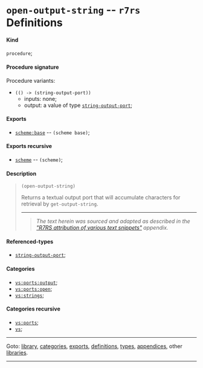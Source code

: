 

<a id='definition__r7rs__open-output-string'></a>

# `open-output-string` -- `r7rs` Definitions


<a id='definition__r7rs__open-output-string__kind'></a>

#### Kind

`procedure`;


<a id='definition__r7rs__open-output-string__procedure-signature'></a>

#### Procedure signature

Procedure variants:
 * `(() -> (string-output-port))`
   * inputs: none;
   * output: a value of type [`string-output-port`](../../r7rs/types/string-output-port.md#type__r7rs__string-output-port);


<a id='definition__r7rs__open-output-string__exports'></a>

#### Exports

 * [`scheme:base`](../../r7rs/exports/scheme_3a_base.md#export__r7rs__scheme_3a_base) -- `(scheme base)`;


<a id='definition__r7rs__open-output-string__exports-recursive'></a>

#### Exports recursive

 * [`scheme`](../../r7rs/exports/scheme.md#export__r7rs__scheme) -- `(scheme)`;


<a id='definition__r7rs__open-output-string__description'></a>

#### Description

> ````
> (open-output-string)
> ````
> 
> 
> Returns a textual output port that will accumulate characters for
> retrieval by `get-output-string`.
> 
> 
> ----
> > *The text herein was sourced and adapted as described in the ["R7RS attribution of various text snippets"](../../r7rs/appendices/attribution.md#appendix__r7rs__attribution) appendix.*


<a id='definition__r7rs__open-output-string__referenced-types'></a>

#### Referenced-types

 * [`string-output-port`](../../r7rs/types/string-output-port.md#type__r7rs__string-output-port);


<a id='definition__r7rs__open-output-string__categories'></a>

#### Categories

 * [`vs:ports:output`](../../r7rs/categories/vs_3a_ports_3a_output.md#category__r7rs__vs_3a_ports_3a_output);
 * [`vs:ports:open`](../../r7rs/categories/vs_3a_ports_3a_open.md#category__r7rs__vs_3a_ports_3a_open);
 * [`vs:strings`](../../r7rs/categories/vs_3a_strings.md#category__r7rs__vs_3a_strings);


<a id='definition__r7rs__open-output-string__categories-recursive'></a>

#### Categories recursive

 * [`vs:ports`](../../r7rs/categories/vs_3a_ports.md#category__r7rs__vs_3a_ports);
 * [`vs`](../../r7rs/categories/vs.md#category__r7rs__vs);

----

Goto: [library](../../r7rs/_index.md#library__r7rs), [categories](../../r7rs/categories/_index.md#toc__r7rs__categories), [exports](../../r7rs/exports/_index.md#toc__r7rs__exports), [definitions](../../r7rs/definitions/_index.md#toc__r7rs__definitions), [types](../../r7rs/types/_index.md#toc__r7rs__types), [appendices](../../r7rs/appendices/_index.md#toc__r7rs__appendices), other [libraries](../../_libraries.md#toc__libraries).

----

